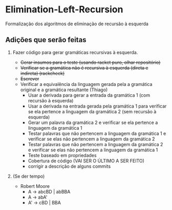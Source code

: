 # Elimination-Left-Recursion
Formalização dos algoritmos de eliminação de recursão à esquerda

## Adições que serão feitas

1. Fazer código para gerar gramáticas recursivas à esquerda.
    - ~~Gerar insumos para o teste (usando racket puro, olhar repositório)~~
    - ~~Verificar se a gramática não é recursiva à esquerda (direta e indireta) (rackcheck)~~
    - ~~Escrever~~ 
    - Verificar a equivalência da linguagem gerada pela a gramática original e a gramática resultante (Thiago)
        - Usar a derivada para gerar a entrada da gramática 1 (com recursão à esquerda)
        - Usar a derivada na entrada gerada pela gramática  1 para verificar se ela pertence a linguagem da gramática 2 (sem recursão à esquerda)
        - Gerar um palavra da gramática 2 e verificar se ela pertence a linguagem da gramática 1
        - Testar palavras que não pertencem a linguagem da gramática 1 e verificar se elas não pertencem a linguagem da gramática 2
        - Testar palavras que não pertencem a linguagem da gramática 2 e verificar se elas não pertencem a linguagem da gramática 1
        - Teste baseado em propriedades
        - Cobertura de código (VAI SER O ÚLTIMO A SER FEITO)
        - corrigir a descrição de alguns commits

2. (Se der tempo)
    - Robert Moore
        - A -> abcBD | abBBA
        - A -> abA'
        - A' -> cBD | BBA
